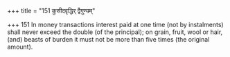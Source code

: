 +++
title = "151 कुसीदवृद्धिर् द्वैगुण्यम्"

+++
151	In money transactions interest paid at one time (not by instalments) shall never exceed the double (of the principal); on grain, fruit, wool or hair, (and) beasts of burden it must not be more than five times (the original amount).